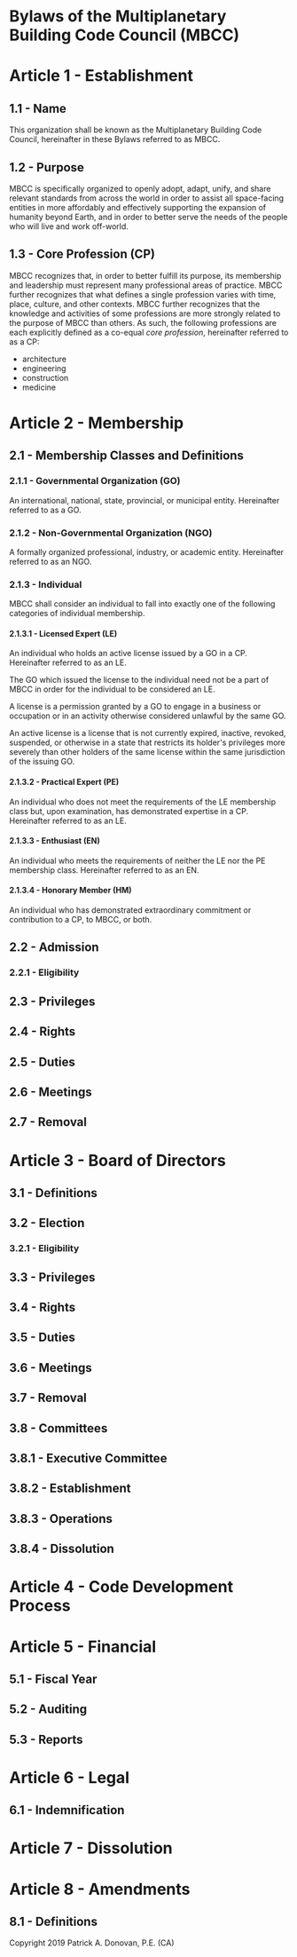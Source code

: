 # Bylaws of the Multiplanetary Building Code Council (MBCC)

# Article 1 - Establishment

## 1.1 - Name
This organization shall be known as the Multiplanetary Building Code Council, hereinafter in these Bylaws referred to as MBCC.

## 1.2 - Purpose
MBCC is specifically organized to openly adopt, adapt, unify, and share relevant standards from across the world in order to assist all space-facing entities in more affordably and effectively supporting the expansion of humanity beyond Earth, and in order to better serve the needs of the people who will live and work off-world.

## 1.3 - Core Profession (CP)
MBCC recognizes that, in order to better fulfill its purpose, its membership and leadership must represent many professional areas of practice. MBCC further recognizes that what defines a single profession varies with time, place, culture, and other contexts. MBCC further recognizes that the knowledge and activities of some professions are more strongly related to the purpose of MBCC than others. As such, the following professions are each explicitly defined as a co-equal *core profession*, hereinafter referred to as a CP:
* architecture
* engineering
* construction
* medicine

# Article 2 - Membership

## 2.1 - Membership Classes and Definitions

### 2.1.1 - Governmental Organization (GO)
An international, national, state, provincial, or municipal entity. Hereinafter referred to as a GO.

### 2.1.2 - Non-Governmental Organization (NGO)
A formally organized professional, industry, or academic entity. Hereinafter referred to as an NGO.

### 2.1.3 - Individual
MBCC shall consider an individual to fall into exactly one of the following categories of individual membership.

#### 2.1.3.1 - Licensed Expert (LE)
An individual who holds an active license issued by a GO in a CP. Hereinafter referred to as an LE.

The GO which issued the license to the individual need not be a part of MBCC in order for the individual to be considered an LE.

A license is a permission granted by a GO to engage in a business or occupation or in an activity otherwise considered unlawful by the same GO.

An active license is a license that is not currently expired, inactive, revoked, suspended, or otherwise in a state that restricts its holder's privileges more severely than other holders of the same license within the same jurisdiction of the issuing GO.

#### 2.1.3.2 - Practical Expert (PE)
An individual who does not meet the requirements of the LE membership class but, upon examination, has demonstrated expertise in a CP. Hereinafter referred to as an LE.

#### 2.1.3.3 - Enthusiast (EN)
An individual who meets the requirements of neither the LE nor the PE membership class. Hereinafter referred to as an EN.

#### 2.1.3.4 - Honorary Member (HM)
An individual who has demonstrated extraordinary commitment or contribution to a CP, to MBCC, or both. 

## 2.2 - Admission
### 2.2.1 - Eligibility
## 2.3 - Privileges
## 2.4 - Rights
## 2.5 - Duties
## 2.6 - Meetings
## 2.7 - Removal

# Article 3 - Board of Directors

## 3.1 - Definitions
## 3.2 - Election
### 3.2.1 - Eligibility
## 3.3 - Privileges
## 3.4 - Rights
## 3.5 - Duties
## 3.6 - Meetings
## 3.7 - Removal
## 3.8 - Committees
## 3.8.1 - Executive Committee
## 3.8.2 - Establishment
## 3.8.3 - Operations
## 3.8.4 - Dissolution

# Article 4 - Code Development Process

# Article 5 - Financial

## 5.1 - Fiscal Year

## 5.2 - Auditing

## 5.3 - Reports

# Article 6 - Legal

## 6.1 - Indemnification

# Article 7 - Dissolution

# Article 8 - Amendments

## 8.1 - Definitions

Copyright 2019 Patrick A. Donovan, P.E. (CA)
